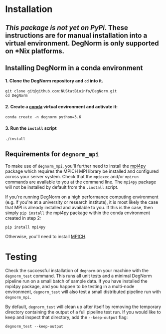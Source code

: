 # Installation

*This package is not yet on PyPi*. These instructions are for manual installation into a virtual environment.
DegNorm is only supported on *Nix platforms.
-----

## Installing DegNorm in a conda environment

#### 1. Clone the DegNorm repository and `cd` into it.
```
git clone git@github.com:NUStatBioinfo/DegNorm.git
cd DegNorm
```

#### 2. Create a [conda](https://conda.io/docs/user-guide/tasks/manage-environments.html) virtual environment and activate it:

    conda create -n degnorm python=3.6


#### 3. Run the `install` script

    ./install
    
    
## Requirements for `degnorm_mpi`

To make use of `degnorm_mpi`, you'll further need to install the [mpi4py](https://mpi4py.readthedocs.io/en/stable/index.html) package 
which requires the MPICH MPI library be installed and configured across your server system. Check that the `mpiexec` and/or 
`mpirun` commands are available to you at the command line. The `mpi4py` package will not be installed by default from the `.install` script.

If you're running DegNorm on a high performance computing environment (e.g. if you're at a university or research institute),
 it is most likely the case that MPI is already installed and available to you. If this is the case,
 then simply `pip install` the mpi4py package within the conda environment created in step 2:
    
    pip install mpi4py
 
Otherwise, you'll need to install [MPICH](https://en.wikipedia.org/wiki/MPICH).

# Testing

Check the successful installation of `degnorm` on your machine with the `degnorm_test` command. This runs all unit tests
and a minimal DegNorm pipeline run on a small batch of sample data. If you have installed the mpi4py package, and
you happen to be testing in a multi-node environment, `degnorm_test` will also test a small distributed pipeline run with `degnorm_mpi`.

By default, `degnorm_test` will clean up after itself by removing the temporary directory containing the output
of a full pipeline test run. If you would like to keep and inspect that directory, add the `--keep-output` flag:

    degnorm_test --keep-output
    